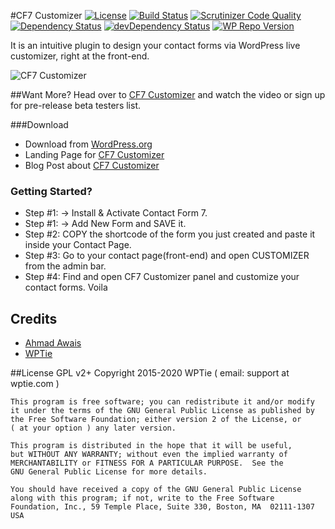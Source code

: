 #CF7 Customizer
[![License](https://img.shields.io/badge/license-GPL--2.0%2B-red.svg)](https://github.com/WPTie/CF7Customizer/blob/master/license.txt)
[![Build Status](https://scrutinizer-ci.com/g/WPTie/CF7Customizer/badges/build.png?b=master)](https://scrutinizer-ci.com/g/WPTie/CF7Customizer/build-status/master)
[![Scrutinizer Code Quality](https://scrutinizer-ci.com/g/WPTie/CF7Customizer/badges/quality-score.png?b=master)](https://scrutinizer-ci.com/g/WPTie/CF7Customizer/?branch=master)
[![Dependency Status](https://david-dm.org/WPTie/CF7Customizer.svg)](https://david-dm.org/WPTie/CF7Customizer)
[![devDependency Status](https://david-dm.org/WPTie/CF7Customizer/dev-status.svg)](https://david-dm.org/WPTie/CF7Customizer#info=devDependencies)
[![WP Repo Version](https://img.shields.io/wordpress/plugin/v/cf7-customizer.svg)](https://wordpress.org/plugins/cf7-customizer/)

 It is an intuitive plugin to design your contact forms via WordPress live customizer, right at the front-end.

![CF7 Customizer](http://wptie.com/wp-content/uploads/2014/10/CFC.png)


##Want More?
Head over to [CF7 Customizer](http://cf7customizer.wptie.com/) and watch the video or sign up for pre-release beta testers list.

###Download
- Download from [WordPress.org](https://wordpress.org/plugins/cf7-customizer/)
- Landing Page for [CF7 Customizer](http://cf7customizer.wptie.com/)
- Blog Post about  [CF7 Customizer](https://ahmadawais.com/cf7-customizer-form-styling-via-wp-live-customizer/)

### Getting Started?

- Step #1: → Install & Activate Contact Form 7.
- Step #1: → Add New Form and SAVE it.
- Step #2: COPY the shortcode of the form you just created and paste it inside your Contact Page.
- Step #3: Go to your contact page(front-end) and open CUSTOMIZER from the admin bar.
- Step #4: Find and open CF7 Customizer panel and customize your contact forms. Voila


## Credits
- [Ahmad Awais](http://AhmadAwais.com/)
- [WPTie](http://WPTie.com/)

##License GPL v2+
  Copyright 2015-2020 WPTie ( email: support at wptie.com )

    This program is free software; you can redistribute it and/or modify
    it under the terms of the GNU General Public License as published by
    the Free Software Foundation; either version 2 of the License, or
    ( at your option ) any later version.

    This program is distributed in the hope that it will be useful,
    but WITHOUT ANY WARRANTY; without even the implied warranty of
    MERCHANTABILITY or FITNESS FOR A PARTICULAR PURPOSE.  See the
    GNU General Public License for more details.

    You should have received a copy of the GNU General Public License
    along with this program; if not, write to the Free Software
    Foundation, Inc., 59 Temple Place, Suite 330, Boston, MA  02111-1307  USA
